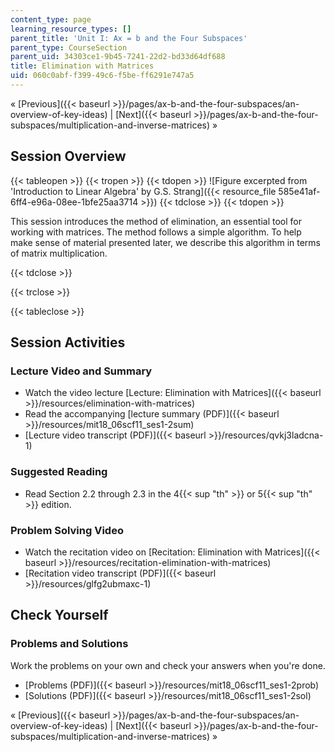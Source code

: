 ```yaml
---
content_type: page
learning_resource_types: []
parent_title: 'Unit I: Ax = b and the Four Subspaces'
parent_type: CourseSection
parent_uid: 34303ce1-9b45-7241-22d2-bd33d64df688
title: Elimination with Matrices
uid: 060c0abf-f399-49c6-f5be-ff6291e747a5
---
```


« [Previous]({{< baseurl >}}/pages/ax-b-and-the-four-subspaces/an-overview-of-key-ideas) | [Next]({{< baseurl >}}/pages/ax-b-and-the-four-subspaces/multiplication-and-inverse-matrices) »

Session Overview
----------------

{{< tableopen >}}
{{< tropen >}}
{{< tdopen >}}
![Figure excerpted from 'Introduction to Linear Algebra' by G.S. Strang]({{< resource_file 585e41af-6ff4-e96a-08ee-1bfe25aa3714 >}})
{{< tdclose >}}
{{< tdopen >}}


This session introduces the method of elimination, an essential tool for working with matrices. The method follows a simple algorithm. To help make sense of material presented later, we describe this algorithm in terms of matrix multiplication.


{{< tdclose >}}

{{< trclose >}}

{{< tableclose >}}

Session Activities
------------------

### Lecture Video and Summary

*   Watch the video lecture [Lecture: Elimination with Matrices]({{< baseurl >}}/resources/elimination-with-matrices)
*   Read the accompanying [lecture summary (PDF)]({{< baseurl >}}/resources/mit18_06scf11_ses1-2sum)
*   [Lecture video transcript (PDF)]({{< baseurl >}}/resources/qvkj3ladcna-1)

### Suggested Reading

*   Read Section 2.2 through 2.3 in the 4{{< sup "th" >}} or 5{{< sup "th" >}} edition.

### Problem Solving Video

*   Watch the recitation video on [Recitation: Elimination with Matrices]({{< baseurl >}}/resources/recitation-elimination-with-matrices)
*   [Recitation video transcript (PDF)]({{< baseurl >}}/resources/glfg2ubmaxc-1)

Check Yourself
--------------

### Problems and Solutions

Work the problems on your own and check your answers when you're done.

*   [Problems (PDF)]({{< baseurl >}}/resources/mit18_06scf11_ses1-2prob)
*   [Solutions (PDF)]({{< baseurl >}}/resources/mit18_06scf11_ses1-2sol)

« [Previous]({{< baseurl >}}/pages/ax-b-and-the-four-subspaces/an-overview-of-key-ideas) | [Next]({{< baseurl >}}/pages/ax-b-and-the-four-subspaces/multiplication-and-inverse-matrices) »